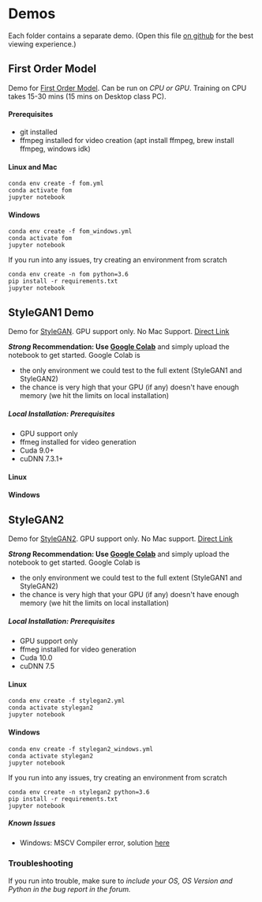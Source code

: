 # Demos

Each folder contains a separate demo. (Open this file [on github](https://github.com/juliangaal/facial_recog) for the best viewing experience.)

## First Order Model

Demo for [First Order Model](https://github.com/AliaksandrSiarohin/first-order-model). Can be run on *CPU or GPU*. Training on CPU takes 15-30 mins (15 mins on Desktop class PC).

#### Prerequisites

* git installed
* ffmpeg installed for video creation (apt install ffmpeg, brew install ffmpeg, windows idk)

#### Linux and Mac

```
conda env create -f fom.yml
conda activate fom
jupyter notebook
```

#### Windows

```
conda env create -f fom_windows.yml
conda activate fom
jupyter notebook
```

If you run into any issues, try creating an environment from scratch

```
conda env create -n fom python=3.6
pip install -r requirements.txt
jupyter notebook
```

## StyleGAN1 Demo 

Demo for [StyleGAN](https://github.com/NVlabs/stylegan). GPU support only. No Mac Support. [Direct Link](https://colab.research.google.com/drive/1_4HmOn15qlBsHgd4OaScaOOc1DGvCooP?usp=sharing)

***Strong* Recommendation: Use [Google Colab](https://colab.research.google.com)** and simply upload the notebook to get started. Google Colab is
* the only environment we could test to the full extent (StyleGAN1 and StyleGAN2)
* the chance is very high that your GPU (if any) doesn't have enough memory (we hit the limits on local installation)

##### Local Installation: Prerequisites

* GPU support only 
* ffmeg installed for video generation
* Cuda 9.0+
* cuDNN 7.3.1+

#### Linux

#### Windows

## StyleGAN2

Demo for [StyleGAN2](https://github.com/NVlabs/stylegan2). GPU support only. No Mac support. [Direct Link](https://colab.research.google.com/drive/1uLycxf_D4fthGPWeFsCMvzUYN4aLjEmH?usp=sharing)

***Strong* Recommendation: Use [Google Colab](https://colab.research.google.com)** and simply upload the notebook to get started. Google Colab is
* the only environment we could test to the full extent (StyleGAN1 and StyleGAN2)
* the chance is very high that your GPU (if any) doesn't have enough memory (we hit the limits on local installation)

##### Local Installation: Prerequisites

* GPU support only 
* ffmeg installed for video generation
* Cuda 10.0
* cuDNN 7.5

#### Linux

```
conda env create -f stylegan2.yml
conda activate stylegan2
jupyter notebook
```

#### Windows

```
conda env create -f stylegan2_windows.yml
conda activate stylegan2
jupyter notebook
```

If you run into any issues, try creating an environment from scratch

```
conda env create -n stylegan2 python=3.6
pip install -r requirements.txt
jupyter notebook
```

##### Known Issues
* Windows: MSCV Compiler error, solution [here](https://github.com/a312863063/generators-with-stylegan2/blob/master/README_EN.md#common-problem-under-windows-could-not-find-msvcgccclang-installation-on-this-computer-how-to-solve-it)

### Troubleshooting
If you run into trouble, make sure to *include your OS, OS Version and Python in the bug report in the forum.*
